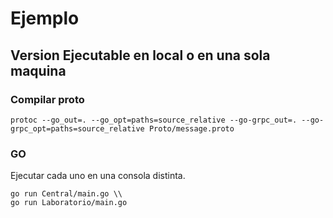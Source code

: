 # Ejemplo

## Version Ejecutable en local o en una sola maquina

### Compilar proto
    protoc --go_out=. --go_opt=paths=source_relative --go-grpc_out=. --go-grpc_opt=paths=source_relative Proto/message.proto

### GO

Ejecutar cada uno en una consola distinta.

    go run Central/main.go \\
    go run Laboratorio/main.go
